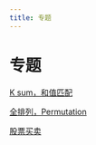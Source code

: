 ```yaml
---
title: 专题
---
```


# 专题

[K sum，和值匹配](%E4%B8%93%E9%A2%98/K%20sum%EF%BC%8C%E5%92%8C%E5%80%BC%E5%8C%B9%E9%85%8D%20773fbb628b134c2f962a9d0a83eb49ad.md)

[全排列，Permutation](%E4%B8%93%E9%A2%98/%E5%85%A8%E6%8E%92%E5%88%97%EF%BC%8CPermutation%20fe2ae5a9187c438f81baa0453510e729.md)

[股票买卖](%E4%B8%93%E9%A2%98/%E8%82%A1%E7%A5%A8%E4%B9%B0%E5%8D%96%209642279e93f04972a44809c35a30559e.md)